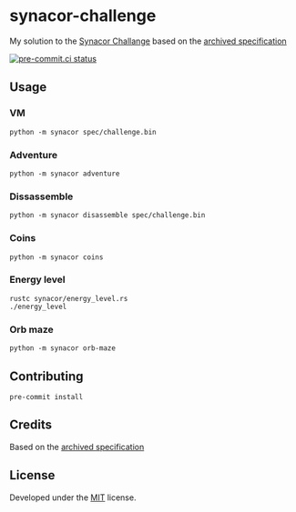 # synacor-challenge

My solution to the [Synacor Challange](https://challenge.synacor.com/) based on the [archived specification](https://github.com/Aneurysm9/vm_challenge)

[![pre-commit.ci status](https://results.pre-commit.ci/badge/github/kucera-lukas/synacor-challenge/main.svg)](https://results.pre-commit.ci/latest/github/kucera-lukas/synacor-challenge/main)

## Usage

### VM

```shell
python -m synacor spec/challenge.bin
```

### Adventure

```shell
python -m synacor adventure
```

### Dissassemble

```shell
python -m synacor disassemble spec/challenge.bin
```

### Coins

```shell
python -m synacor coins
```

### Energy level

```shell
rustc synacor/energy_level.rs
./energy_level
```

### Orb maze

```shell
python -m synacor orb-maze
```

## Contributing

```shell
pre-commit install
```

## Credits

Based on the [archived specification](https://github.com/Aneurysm9/vm_challenge)

## License

Developed under the [MIT](https://github.com/kucera-lukas/synacor-challenge/blob/master/LICENSE) license.
